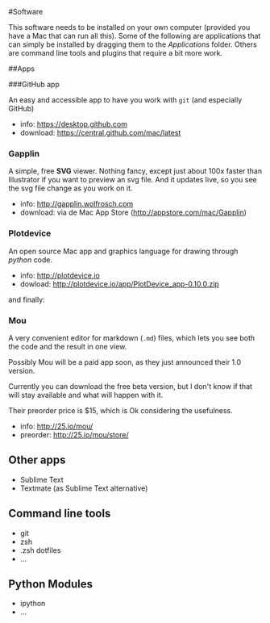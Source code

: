 #Software

This software needs to be installed on your own computer (provided you have a Mac that can run all this). Some of the following are applications that can simply be installed by dragging them to the *Applications* folder. Others are command line tools and plugins that require a bit more work.

##Apps

###GitHub app

An easy and accessible app to have you work with `git` (and especially GitHub)

- info: https://desktop.github.com
- download: https://central.github.com/mac/latest

### Gapplin

A simple, free **SVG** viewer. Nothing fancy, except just about 100x faster than Illustrator if you want to preview an svg file. And it updates live, so you see the svg file change as you work on it.

- info: http://gapplin.wolfrosch.com
- download: via de Mac App Store (http://appstore.com/mac/Gapplin)

### Plotdevice

An open source Mac app and graphics language for drawing through *python* code.

- info: http://plotdevice.io
- dowload: http://plotdevice.io/app/PlotDevice_app-0.10.0.zip

and finally:

### Mou

A very convenient editor for markdown (`.md`) files, which lets you see both the code and the result in one view.

Possibly Mou will be a paid app soon, as they just announced their 1.0 version.

Currently you can download the free beta version, but I don't know if that will stay available and what will happen with it.

Their preorder price is $15, which is Ok considering the usefulness.

- info: http://25.io/mou/
- preorder: http://25.io/mou/store/

## Other apps 

- Sublime Text
- Textmate (as Sublime Text alternative)

## Command line tools

- git
- zsh
- .zsh dotfiles
- ...

## Python Modules

- ipython
- ...